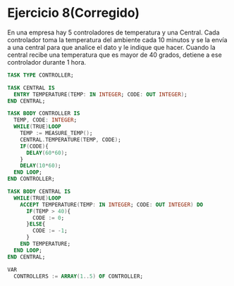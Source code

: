 # Ejercicio 8(Corregido)

En una empresa hay 5 controladores de temperatura y una Central. Cada controlador toma la temperatura del ambiente cada 10 minutos y se la envía a una central para que analice el dato y le indique que hacer. Cuando la central recibe una temperatura que es mayor de 40 grados, detiene a ese controlador durante 1 hora.

```ada
TASK TYPE CONTROLLER;

TASK CENTRAL IS
  ENTRY TEMPERATURE(TEMP: IN INTEGER; CODE: OUT INTEGER);
END CENTRAL;

TASK BODY CONTROLLER IS
  TEMP, CODE: INTEGER;
  WHILE(TRUE)LOOP
    TEMP := MEASURE_TEMP();
    CENTRAL.TEMPERATURE(TEMP, CODE);
    IF(CODE){
      DELAY(60*60);
    }
    DELAY(10*60);
  END LOOP;
END CONTROLLER;

TASK BODY CENTRAL IS
  WHILE(TRUE)LOOP
    ACCEPT TEMPERATURE(TEMP: IN INTEGER; CODE: OUT INTEGER) DO
      IF(TEMP > 40){
        CODE := 0;
      }ELSE{
        CODE := -1;
      }
    END TEMPERATURE;
  END LOOP;
END CENTRAL;

VAR
  CONTROLLERS := ARRAY(1..5) OF CONTROLLER;
```
